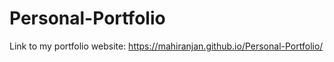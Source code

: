# Personal-Portfolio

Link to my portfolio website: https://mahiranjan.github.io/Personal-Portfolio/
